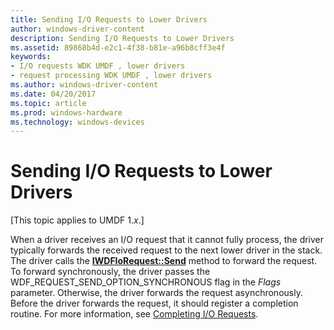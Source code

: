 ```yaml
---
title: Sending I/O Requests to Lower Drivers
author: windows-driver-content
description: Sending I/O Requests to Lower Drivers
ms.assetid: 89868b4d-e2c1-4f38-b81e-a96b8cff3e4f
keywords:
- I/O requests WDK UMDF , lower drivers
- request processing WDK UMDF , lower drivers
ms.author: windows-driver-content
ms.date: 04/20/2017
ms.topic: article
ms.prod: windows-hardware
ms.technology: windows-devices
---
```


# Sending I/O Requests to Lower Drivers


\[This topic applies to UMDF 1.*x*.\]

When a driver receives an I/O request that it cannot fully process, the driver typically forwards the received request to the next lower driver in the stack. The driver calls the [**IWDFIoRequest::Send**](https://msdn.microsoft.com/library/windows/hardware/ff559149) method to forward the request. To forward synchronously, the driver passes the WDF\_REQUEST\_SEND\_OPTION\_SYNCHRONOUS flag in the *Flags* parameter. Otherwise, the driver forwards the request asynchronously. Before the driver forwards the request, it should register a completion routine. For more information, see [Completing I/O Requests](completing-i-o-requests.md).

 

 





